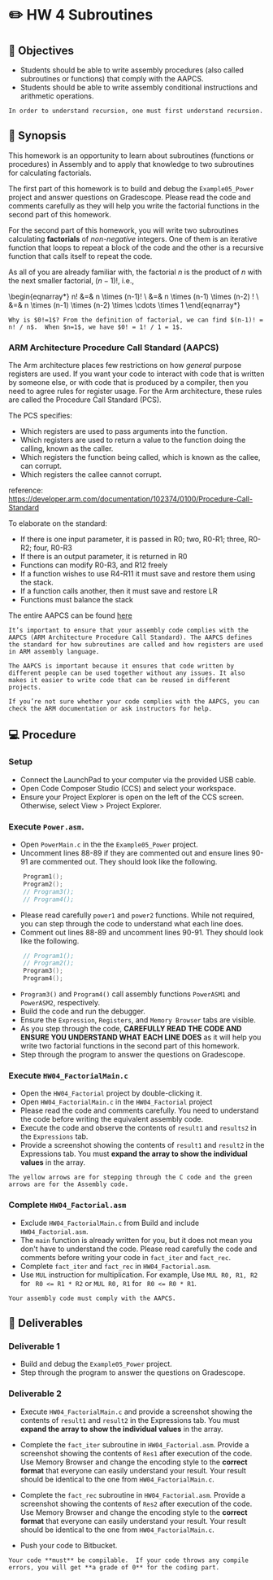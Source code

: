 # ✏️ HW 4 Subroutines

## 📌 Objectives
- Students should be able to write assembly procedures (also called subroutines or functions) that comply with the AAPCS.
- Students should be able to write assembly conditional instructions and arithmetic operations.

```{note}
In order to understand recursion, one must first understand recursion.
```


## 📜 Synopsis

This homework is an opportunity to learn about subroutines (functions or procedures) in Assembly and to apply that knowledge to two subroutines for calculating factorials.

The first part of this homework is to build and debug the `Example05_Power` project and answer questions on Gradescope. Please read the code and comments carefully as they will help you write the factorial functions in the second part of this homework.

For the second part of this homework, you will write two subroutines calculating **factorials** of _non-negative_ integers. One of them is an iterative function that loops to repeat a block of the code and the other is a recursive function that calls itself to repeat the code.

As all of you are already familiar with, the factorial $n$ is the product of $n$ with the next smaller factorial, $(n-1)!$, i.e.,

\begin{eqnarray*}
  n! &=& n \times (n-1)! \\
     &=& n \times (n-1) \times (n-2) ! \\
     &=& n \times (n-1) \times (n-2) \times \cdots \times 1 
\end{eqnarray*}

```{tip} 
Why is $0!=1$? From the definition of factorial, we can find $(n-1)! = n! / n$.  When $n=1$, we have $0! = 1! / 1 = 1$. 
```

### ARM Architecture Procedure Call Standard (AAPCS)

The Arm architecture places few restrictions on how _general_ purpose registers are used. If you want your code to interact with code that is written by someone else, or with code that is produced by a compiler, then you need to agree rules for register usage. For the Arm architecture, these rules are called the Procedure Call Standard (PCS).

The PCS specifies:

- Which registers are used to pass arguments into the function.
- Which registers are used to return a value to the function doing the calling, known as the caller.
- Which registers the function being called, which is known as the callee, can corrupt.
- Which registers the callee cannot corrupt.

reference: https://developer.arm.com/documentation/102374/0100/Procedure-Call-Standard

To elaborate on the standard:

- If there is one input parameter, it is passed in R0; two, R0-R1; three, R0-R2; four, R0-R3
- If there is an output parameter, it is returned in R0
- Functions can modify R0-R3, and R12 freely
- If a function wishes to use R4-R11 it must save and restore them using the stack.
- If a function calls another, then it must save and restore LR
- Functions must balance the stack

The entire AAPCS can be found <a href="https://github.com/ARM-software/abi-aa/releases/download/2022Q1/aapcs32.pdf" target="_blank">here</a>


```{important} 
It’s important to ensure that your assembly code complies with the AAPCS (ARM Architecture Procedure Call Standard). The AAPCS defines the standard for how subroutines are called and how registers are used in ARM assembly language.

The AAPCS is important because it ensures that code written by different people can be used together without any issues. It also makes it easier to write code that can be reused in different projects.

If you’re not sure whether your code complies with the AAPCS, you can check the ARM documentation or ask instructors for help.
```

## 💻 Procedure

### Setup
- Connect the LaunchPad to your computer via the provided USB cable.
- Open Code Composer Studio (CCS) and select your workspace.
- Ensure your Project Explorer is open on the left of the CCS screen. Otherwise, select View > Project Explorer.

### Execute `Power.asm`.

- Open `PowerMain.c` in the the `Example05_Power` project.
- Uncomment lines 88-89 if they are commented out and ensure lines 90-91 are commented out. They should look like the following.
```C
    Program1();
    Program2();
    // Program3();
    // Program4();
```
- Please read carefully `power1` and `power2` functions. While not required, you can step through the code to understand what each line does.
- Comment out lines 88-89 and uncomment lines 90-91. They should look like the following.
```C
    // Program1();
    // Program2();
    Program3();
    Program4();
```
- `Program3()` and `Program4()` call assembly functions `PowerASM1` and `PowerASM2`, respectively. 
- Build the code and run the debugger.
- Ensure the `Expression`, `Registers`, and `Memory Browser` tabs are visible. 
- As you step through the code, **CAREFULLY READ THE CODE AND ENSURE YOU UNDERSTAND WHAT EACH LINE DOES** as it will help you write two factorial functions in the second part of this homework.
- Step through the program to answer the questions on Gradescope.

### Execute `HW04_FactorialMain.c`

- Open the `HW04_Factorial` project by double-clicking it.
- Open `HW04_FactorialMain.c` in the `HW04_Factorial` project
- Please read the code and comments carefully.  You need to understand the code before writing the equivalent assembly code.
- Execute the code and observe the contents of `result1` and `results2` in the `Expressions` tab.
- Provide a screenshot showing the contents of `result1` and `result2` in the Expressions tab. You must **expand the array to show the individual values** in the array. 

```{attention}
The yellow arrows are for stepping through the C code and the green arrows are for the Assembly code. 
```

### Complete `HW04_Factorial.asm`

- Exclude `HW04_FactorialMain.c` from Build and include `HW04_Factorial.asm`.
- The `main` function is already written for you, but it does not mean you don't have to understand the code. Please read carefully the code and comments before writing your code in `fact_iter` and `fact_rec`.
- Complete `fact_iter` and `fact_rec` in `HW04_Factorial.asm`.
- Use `MUL` instruction for multiplication. For example, Use `MUL R0, R1, R2` for ` R0 <= R1 * R2` or `MUL R0, R1` for ` R0 <= R0 * R1`. 

```{attention} 
Your assembly code must comply with the AAPCS.  
```

## 🚚 Deliverables

### Deliverable 1 

- Build and debug the `Example05_Power` project.  
- Step through the program to answer the questions on Gradescope.

### Deliverable 2 
- Execute `HW04_FactorialMain.c` and provide a screenshot showing the contents of `result1` and `result2` in the Expressions tab. You must **expand the array to show the individual values** in the array. 

- Complete the `fact_iter` subroutine in `HW04_Factorial.asm`.  Provide a screenshot showing the contents of `Res1` after execution of the code. Use Memory Browser and change the encoding style to the **correct format** that everyone can easily understand your result. Your result should be identical to the one from `HW04_FactorialMain.c`. 

- Complete the `fact_rec` subroutine in `HW04_Factorial.asm`. Provide a screenshot showing the contents of `Res2` after execution of the code. Use Memory Browser and change the encoding style to the **correct format** that everyone can easily understand your result.
Your result should be identical to the one from `HW04_FactorialMain.c`. 

- Push your code to Bitbucket.

```{warning}
Your code **must** be compilable.  If your code throws any compile errors, you will get **a grade of 0** for the coding part.
```

